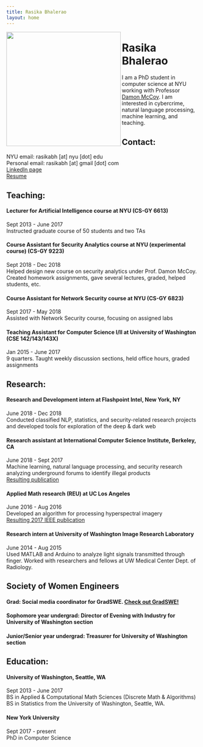 ```yaml
---
title: Rasika Bhalerao
layout: home
---
```


<a href="url"><img src="https://github.com/rasikabh/rasikabh.github.io/blob/master/bhalerao.jpg?raw=true" align="left" height="300" ></a>

# Rasika Bhalerao

I am a PhD student in computer science at NYU working with Professor [Damon McCoy](http://damonmccoy.com). 
I am interested in cybercrime, natural language processing, machine learning, and teaching.

## Contact:
NYU email: rasikabh [at] nyu [dot] edu  
Personal email: rasikabh [at] gmail [dot] com  
[LinkedIn page](https://www.linkedin.com/in/rasika-bhalerao-8a827188)  
[Resume](https://drive.google.com/file/d/1h_ZbhhuRRcVPSLuSCOy5YDEDEkWsC_uR/view?usp=sharing)      

## Teaching:
#### Lecturer for Artificial Intelligence course at NYU (CS-GY 6613)
Sept 2013 - June 2017  
Instructed graduate course of 50 students and two TAs
#### Course Assistant for Security Analytics course at NYU (experimental course) (CS-GY 9223)
Sept 2018 - Dec 2018  
Helped design new course on security analytics under Prof. Damon McCoy. Created homework assignments, gave several lectures, graded, helped students, etc.
#### Course Assistant for Network Security course at NYU (CS-GY 6823)
Sept 2017 - May 2018  
Assisted with Network Security course, focusing on assigned labs
#### Teaching Assistant for Computer Science I/II at University of Washington (CSE 142/143/143X)
Jan 2015 - June 2017  
9 quarters. Taught weekly discussion sections, held office hours, graded assignments

## Research:
#### Research and Development intern at Flashpoint Intel, New York, NY
June 2018 - Dec 2018  
Conducted classified NLP, statistics, and security-related research projects and developed tools for exploration of the deep & dark web
#### Research assistant at International Computer Science Institute, Berkeley, CA
June 2018 - Sept 2017  
Machine learning, natural language processing, and security research analyzing underground forums to identify illegal products  
[Resulting publication](https://arxiv.org/abs/1812.00381)
#### Applied Math research (REU) at UC Los Angeles
June 2016 - Aug 2016  
Developed an algorithm for processing hyperspectral imagery  
[Resulting 2017 IEEE publication](https://ieeexplore.ieee.org/document/7953347)
#### Research intern at University of Washington Image Research Laboratory
June 2014 - Aug 2015  
Used MATLAB and Arduino to analyze light signals transmitted through finger. Worked with researchers and fellows at UW Medical Center Dept. of Radiology.

## Society of Women Engineers
#### Grad: Social media coordinator for GradSWE. [Check out GradSWE!](http://gradswe.swe.org/joinfollowcontact-us.html)
#### Sophomore year undergrad: Director of Evening with Industry for University of Washington section
#### Junior/Senior year undergrad: Treasurer for University of Washington section

## Education:
#### University of Washington, Seattle, WA
Sept 2013 - June 2017  
BS in Applied & Computational Math Sciences (Discrete Math & Algorithms)  
BS in Statistics from the University of Washington, Seattle, WA.
#### New York University
Sept 2017 - present  
PhD in Computer Science
